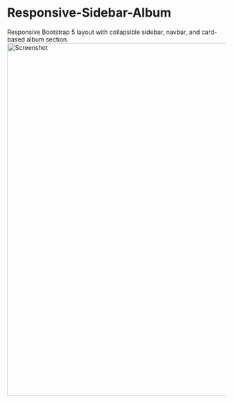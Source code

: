 # Responsive-Sidebar-Album
Responsive Bootstrap 5 layout with collapsible sidebar, navbar, and card-based album section.
<img width="1571" height="814" alt="Screenshot" src="https://github.com/user-attachments/assets/357b4d26-54cd-4ed6-8080-39dafb7c0664" />


